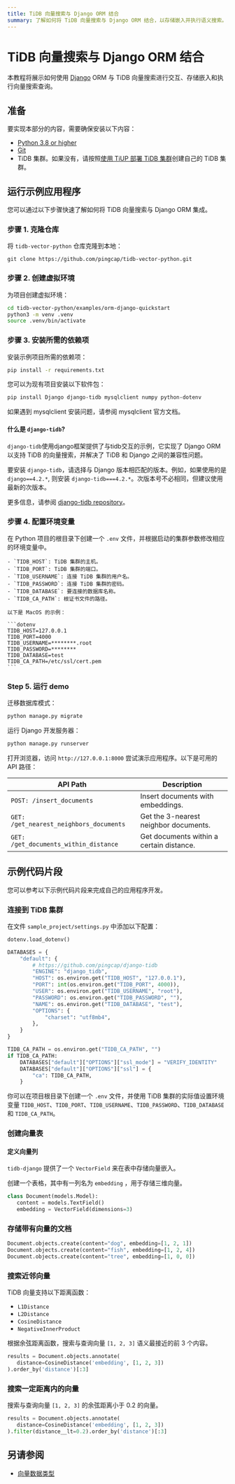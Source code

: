 ```yaml
---
title: TiDB 向量搜索与 Django ORM 结合
summary: 了解如何将 TiDB 向量搜索与 Django ORM 结合，以存储嵌入并执行语义搜索。
---
```


# TiDB 向量搜索与 Django ORM 结合

本教程将展示如何使用 [Django](https://www.djangoproject.com/) ORM 与 TiDB 向量搜索进行交互、存储嵌入和执行向量搜索查询。

## 准备

要实现本部分的内容，需要确保安装以下内容：

- [Python 3.8 or higher](https://www.python.org/downloads/)
- [Git](https://git-scm.com/downloads) 
- TiDB 集群。如果没有，请按照[使用 TiUP 部署 TiDB 集群](/production-deployment-using-tiup.md)创建自己的 TiDB 集群。

## 运行示例应用程序

您可以通过以下步骤快速了解如何将 TiDB 向量搜索与 Django ORM 集成。

### 步骤 1. 克隆仓库

将 `tidb-vector-python` 仓库克隆到本地：

```shell
git clone https://github.com/pingcap/tidb-vector-python.git
```

### 步骤 2. 创建虚拟环境

为项目创建虚拟环境：

```bash
cd tidb-vector-python/examples/orm-django-quickstart
python3 -m venv .venv
source .venv/bin/activate
```

### 步骤 3. 安装所需的依赖项

安装示例项目所需的依赖项：

```bash
pip install -r requirements.txt
```

您可以为现有项目安装以下软件包：

```bash
pip install Django django-tidb mysqlclient numpy python-dotenv
```

如果遇到 mysqlclient 安装问题，请参阅 mysqlclient 官方文档。

#### 什么是 `django-tidb`?

`django-tidb`使用django框架提供了与tidb交互的示例，它实现了 Django ORM 以支持 TiDB 的向量搜索，并解决了 TiDB 和 Django 之间的兼容性问题。

要安装 `django-tidb`，请选择与 Django 版本相匹配的版本。例如，如果使用的是 `django==4.2.*`, 则安装 `django-tidb===4.2.*`。次版本号不必相同，但建议使用最新的次版本。

更多信息，请参阅 [django-tidb repository](https://github.com/pingcap/django-tidb)。

### 步骤 4. 配置环境变量

在 Python 项目的根目录下创建一个 `.env` 文件，并根据启动的集群参数修改相应的环境变量中。

    - `TIDB_HOST`: TiDB 集群的主机。
    - `TIDB_PORT`: TiDB 集群的端口。
    - `TIDB_USERNAME`: 连接 TiDB 集群的用户名。
    - `TIDB_PASSWORD`: 连接 TiDB 集群的密码。
    - `TIDB_DATABASE`: 要连接的数据库名称。
    - `TIDB_CA_PATH`: 根证书文件的路径。

    以下是 MacOS 的示例：

    ```dotenv
    TIDB_HOST=127.0.0.1
    TIDB_PORT=4000
    TIDB_USERNAME=********.root
    TIDB_PASSWORD=********
    TIDB_DATABASE=test
    TIDB_CA_PATH=/etc/ssl/cert.pem
    ```

### Step 5. 运行 demo

迁移数据库模式：

```bash
python manage.py migrate
```

运行 Django 开发服务器：

```bash
python manage.py runserver
```

打开浏览器，访问 `http://127.0.0.1:8000` 尝试演示应用程序。以下是可用的 API 路径：

| API Path                                | Description                              |
| --------------------------------------- | ---------------------------------------- |
| `POST: /insert_documents`               | Insert documents with embeddings.        |
| `GET: /get_nearest_neighbors_documents` | Get the 3-nearest neighbor documents.    |
| `GET: /get_documents_within_distance`   | Get documents within a certain distance. |

## 示例代码片段

您可以参考以下示例代码片段来完成自己的应用程序开发。

### 连接到 TiDB 集群

在文件 `sample_project/settings.py` 中添加以下配置：

```python
dotenv.load_dotenv()

DATABASES = {
    "default": {
        # https://github.com/pingcap/django-tidb
        "ENGINE": "django_tidb",
        "HOST": os.environ.get("TIDB_HOST", "127.0.0.1"),
        "PORT": int(os.environ.get("TIDB_PORT", 4000)),
        "USER": os.environ.get("TIDB_USERNAME", "root"),
        "PASSWORD": os.environ.get("TIDB_PASSWORD", ""),
        "NAME": os.environ.get("TIDB_DATABASE", "test"),
        "OPTIONS": {
            "charset": "utf8mb4",
        },
    }
}

TIDB_CA_PATH = os.environ.get("TIDB_CA_PATH", "")
if TIDB_CA_PATH:
    DATABASES["default"]["OPTIONS"]["ssl_mode"] = "VERIFY_IDENTITY"
    DATABASES["default"]["OPTIONS"]["ssl"] = {
        "ca": TIDB_CA_PATH,
    }
```

你可以在项目根目录下创建一个 `.env` 文件，并使用 TiDB 集群的实际值设置环境变量 `TIDB_HOST`、`TIDB_PORT`、`TIDB_USERNAME`、`TIDB_PASSWORD`、`TIDB_DATABASE` 和 `TIDB_CA_PATH`。

### 创建向量表

#### 定义向量列

`tidb-django` 提供了一个 `VectorField` 来在表中存储向量嵌入。

创建一个表格，其中有一列名为 `embedding` ，用于存储三维向量。

```python
class Document(models.Model):
   content = models.TextField()
   embedding = VectorField(dimensions=3)
```

### 存储带有向量的文档

```python
Document.objects.create(content="dog", embedding=[1, 2, 1])
Document.objects.create(content="fish", embedding=[1, 2, 4])
Document.objects.create(content="tree", embedding=[1, 0, 0])
```

### 搜索近邻向量

TiDB 向量支持以下距离函数：

- `L1Distance`
- `L2Distance`
- `CosineDistance`
- `NegativeInnerProduct`

根据余弦距离函数，搜索与查询向量 `[1, 2, 3]` 语义最接近的前 3 个内容。

```python
results = Document.objects.annotate(
   distance=CosineDistance('embedding', [1, 2, 3])
).order_by('distance')[:3]
```

### 搜索一定距离内的向量

搜索与查询向量 `[1, 2, 3]` 的余弦距离小于 0.2 的向量。

```python
results = Document.objects.annotate(
   distance=CosineDistance('embedding', [1, 2, 3])
).filter(distance__lt=0.2).order_by('distance')[:3]
```

## 另请参阅

- [向量数据类型](/tidb-cloud/vector-search-data-types.md)